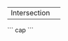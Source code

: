 <table>
  <tr>
    <td> 
        Intersection
    </td>
    <td> 
    </td>
  </tr>
</table>
```
  cap
```
